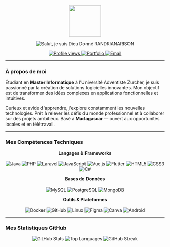 <div id="header" align="center">
  <img src="https://media.giphy.com/media/M9gbBd9nbDrOTu1Mqx/giphy.gif" width="100"/>
</div>

<p align="center">
  <img src="https://raw.githubusercontent.com/dieudonne261/dieudonne261/main/readme-header.svg" alt="Salut, je suis Dieu Donné RANDRIANARISON" />
</p>
<div align="center">
  <a href="https://github.com/dieudonne261">
    <img src="https://komarev.com/ghpvc/?username=dieudonne261&style=flat-square&color=blue" alt="Profile views"/>
  </a>
  <a href="https://portfolio-lemon-rho-15.vercel.app/">
    <img src="https://img.shields.io/badge/Mon_Portfolio-00C7B7?style=for-the-badge&logo=vercel&logoColor=white" alt="Portfolio"/>
  </a>
  <a href="mailto:ddieu0970@gmail.com">
    <img src="https.img.shields.io/badge/Email-D14836?style=for-the-badge&logo=gmail&logoColor=white" alt="Email"/>
  </a>
</div>

---

### À propos de moi

Étudiant en **Master Informatique** à l'Université Adventiste Zurcher, je suis passionné par la création de solutions logicielles innovantes. Mon objectif est de transformer des idées complexes en applications fonctionnelles et intuitives. 

Curieux et avide d'apprendre, j'explore constamment les nouvelles technologies.
Prêt à relever les défis du monde professionnel et à collaborer sur des projets ambitieux.
Basé à **Madagascar** — ouvert aux opportunités locales et en télétravail.

---

### Mes Compétences Techniques

<p align="center">
  <strong>Langages & Frameworks</strong><br/><br/>
  <a>
    <img src="https://img.shields.io/badge/Java-ED8B00?style=for-the-badge&logo=openjdk&logoColor=white" alt="Java"/>
  </a>
  <a>
    <img src="https://img.shields.io/badge/PHP-777BB4?style=for-the-badge&logo=php&logoColor=white" alt="PHP"/>
  </a>
  <a>
    <img src="https://img.shields.io/badge/Laravel-FF2D20?style=for-the-badge&logo=laravel&logoColor=white" alt="Laravel"/>
  </a>
  <a>
    <img src="https://img.shields.io/badge/JavaScript-F7DF1E?style=for-the-badge&logo=javascript&logoColor=black" alt="JavaScript"/>
  </a>
  <a>
    <img src="https://img.shields.io/badge/Vue.js-4FC08D?style=for-the-badge&logo=vue.js&logoColor=white" alt="Vue.js"/>
  </a>
  <a>
    <img src="https://img.shields.io/badge/Flutter-02569B?style=for-the-badge&logo=flutter&logoColor=white" alt="Flutter"/>
  </a>
  <a>
    <img src="https://img.shields.io/badge/HTML5-E34F26?style=for-the-badge&logo=html5&logoColor=white" alt="HTML5"/>
  </a>
  <a>
    <img src="https://img.shields.io/badge/CSS3-1572B6?style=for-the-badge&logo=css3&logoColor=white" alt="CSS3"/>
  </a>
  <a>
    <img src="https://img.shields.io/badge/C%23-239120?style=for-the-badge&logo=c-sharp&logoColor=white" alt="C#"/>
  </a>
</p>

<p align="center">
  <strong>Bases de Données</strong><br/><br/>
  <a>
    <img src="https://img.shields.io/badge/MySQL-4479A1?style=for-the-badge&logo=mysql&logoColor=white" alt="MySQL"/>
  </a>
  <a>
    <img src="https://img.shields.io/badge/PostgreSQL-4169E1?style=for-the-badge&logo=postgresql&logoColor=white" alt="PostgreSQL"/>
  </a>
  <a>
    <img src="https://img.shields.io/badge/MongoDB-47A248?style=for-the-badge&logo=mongodb&logoColor=white" alt="MongoDB"/>
  </a>
</p>

<p align="center">
  <strong>Outils & Plateformes</strong><br/><br/>
  <a>
    <img src="https://img.shields.io/badge/Docker-2496ED?style=for-the-badge&logo=docker&logoColor=white" alt="Docker"/>
  </a>
  <a>
    <img src="https://img.shields.io/badge/GitHub-181717?style=for-the-badge&logo=github&logoColor=white" alt="GitHub"/>
  </a>
  <a>
    <img src="https://img.shields.io/badge/Linux-FCC624?style=for-the-badge&logo=linux&logoColor=black" alt="Linux"/>
  </a>
  <a>
    <img src="https://img.shields.io/badge/Figma-F24E1E?style=for-the-badge&logo=figma&logoColor=white" alt="Figma"/>
  </a>
  <a>
    <img src="https://img.shields.io/badge/Canva-00C4CC?style=for-the-badge&logo=canva&logoColor=white" alt="Canva"/>
  </a>
    <a>
    <img src="https://img.shields.io/badge/Android-3DDC84?style=for-the-badge&logo=android&logoColor=white" alt="Android"/>
  </a>
</p>

---

### Mes Statistiques GitHub

<p align="center">
  <img src="https://github-readme-stats.vercel.app/api?username=dieudonne261&show_icons=true&theme=tokyonight&rank_icon=github&hide_border=true" alt="GitHub Stats" />
  <img src="https://github-readme-stats.vercel.app/api/top-langs/?username=dieudonne261&layout=compact&theme=tokyonight&hide_border=true" alt="Top Languages" />
  <img src="https://github-readme-streak-stats.herokuapp.com/?user=dieudonne261&theme=tokyonight&hide_border=true" alt="GitHub Streak" />
</p>